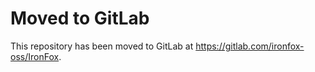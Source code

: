 # Moved to GitLab

This repository has been moved to GitLab at https://gitlab.com/ironfox-oss/IronFox.
